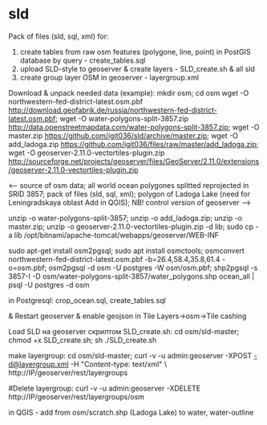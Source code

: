 # sld
Pack of files (sld, sql, xml) for:
1. create tables from raw osm features (polygone, line, point) in PostGIS database by query - create_tables.sql
2. upload SLD-style to geoserver & create layers - SLD_create.sh & all sld
3. create group layer OSM in geoserver - layergroup.xml

Download & unpack needed data (example):
mkdir osm; cd osm
wget -O northwestern-fed-district-latest.osm.pbf http://download.geofabrik.de/russia/northwestern-fed-district-latest.osm.pbf; wget -O water-polygons-split-3857.zip http://data.openstreetmapdata.com/water-polygons-split-3857.zip; wget -O master.zip https://github.com/igit036/sld/archive/master.zip; wget -O add_ladoga.zip https://github.com/igit036/files/raw/master/add_ladoga.zip; wget -O geoserver-2.11.0-vectortiles-plugin.zip http://sourceforge.net/projects/geoserver/files/GeoServer/2.11.0/extensions/geoserver-2.11.0-vectortiles-plugin.zip

<-- source of osm data; all world ocean polygones splitted reprojected in SRID 3857; pack of files (sld, sql, xml); polygon of Ladoga Lake (need for Leningradskaya oblast Add in QGIS); NB! control version of geoserver -->

unzip -o water-polygons-split-3857; unzip -o add_ladoga.zip; unzip -o master.zip; unzip -o geoserver-2.11.0-vectortiles-plugin.zip -d lib; sudo cp -a lib /opt/bitnami/apache-tomcat/webapps/geoserver/WEB-INF

sudo apt-get install osm2pgsql; sudo apt install osmctools; osmconvert northwestern-fed-district-latest.osm.pbf -b=26.4,58.4,35.8,61.4 -o=osm.pbf; osm2pgsql -d osm -U postgres  -W osm/osm.pbf; shp2pgsql -s 3857-I -D osm/water-polygons-split-3857/water_polygons.shp ocean_all |  psql -U postgres -d osm

in Postgresql:
crop_ocean.sql, create_tables.sql

& Restart geoserver & enable geojson in Tile Layers->osm->Tile cashing

Load SLD на geoserver скриптом SLD_create.sh:
cd osm/sld-master; chmod +x SLD_create.sh; sh ./SLD_create.sh

make layergroup:
cd osm/sld-master; curl -v -u admin:geoserver -XPOST -d@layergroup.xml -H "Content-type: text/xml" \ http://IP/geoserver/rest/layergroups
  
#Delete layergroup: curl -v -u admin:geoserver -XDELETE \
  http://IP/geoserver/rest/layergroups/osm
  
  in QGIS - add from osm/scratch.shp (Ladoga Lake) to water, water-outline
